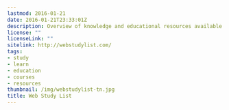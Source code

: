 ```yaml
---
lastmod: 2016-01-21
date: 2016-01-21T23:33:01Z
description: Overview of knowledge and educational resources available online
license: ""
licenseLink: ""
sitelink: http://webstudylist.com/
tags:
- study
- learn
- education
- courses
- resources
thumbnail: /img/webstudylist-tn.jpg
title: Web Study List
---
```

